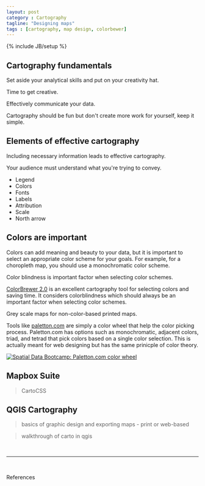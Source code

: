 ```yaml
---
layout: post
category : Cartography
tagline: "Designing maps"
tags : [cartography, map design, colorbewer]
---
```


{% include JB/setup %}

## Cartography fundamentals

Set aside your analytical skills and put on your creativity hat.

Time to get creative.

Effectively communicate your data.

Cartography should be fun but don't create more work for yourself, keep it simple.

## Elements of effective cartography

Including necessary information leads to effective cartography.

Your audience must understand what you're trying to convey.

 * Legend
 * Colors
 * Fonts
 * Labels
 * Attribution
 * Scale
 * North arrow

## Colors are important

Colors can add meaning and beauty to your data, but it is important to select an appropriate color scheme for your goals. For example, for a choropleth map, you should use a monochromatic color scheme.

Color blindness is important factor when selecting color schemes.

[ColorBrewer 2.0](http://colorbrewer2.org/) is an excellent cartography tool for selecting colors and saving time. It considers colorblindness which should always be an important factor when selecting color schemes.

Grey scale maps for non-color-based printed maps.

Tools like [paletton.com](http://paletton.com/) are simply a color wheel that help the color picking process. Paletton.com has options such as monochromatic, adjacent colors, triad, and tetrad that pick colors based on a single color selection. This is actually meant for web designing but has the same prinicple of color theory.

<a href="http://paletton.com" target="_blank" alt="Spatial Data Bootcamp: Paletton.com color wheel">![Spatial Data Bootcamp: Paletton.com color wheel]({{site.baseurl}}{{ASSET_PATH}}/images/paletton.jpg)</a>


## Mapbox Suite

> CartoCSS

## QGIS Cartography

> basics of graphic design and exporting maps - print or web-based

> walkthrough of carto in qgis

<br>

----

<br>

References

[^1]:

[^2]:
